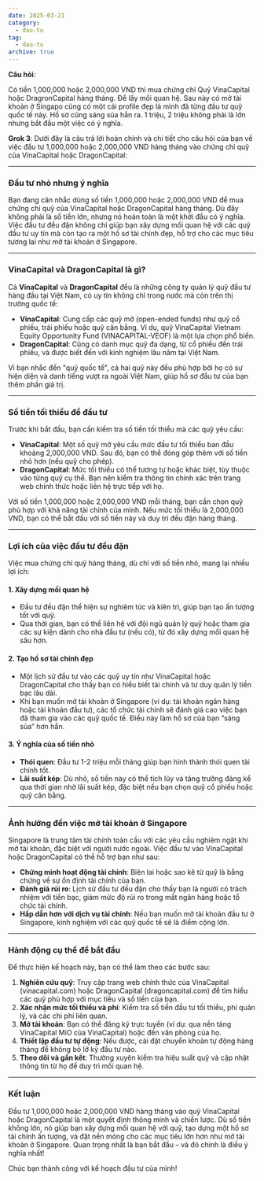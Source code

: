 ```yaml
---
date: 2025-03-21
category:
  - dau-tu
tag:
  - dau-tu
archive: true
---
```


**Câu hỏi**:

Có tiền 1,000,000 hoặc 2,000,000 VND thì mua chứng chỉ Quỹ VinaCapital hoặc DragronCapital hàng tháng. Để lấy mối quan hệ. Sau này có mở tài khoản ở Singapo cũng có một cái profile đẹp là mình đã từng đầu tư quỹ quốc tế này. Hồ sơ cũng sáng sủa hẳn ra. 1 triệu, 2 triệu không phải là lớn nhưng bắt đầu một việc có ý nghĩa.

**Grok 3**:
Dưới đây là câu trả lời hoàn chỉnh và chi tiết cho câu hỏi của bạn về việc đầu tư 1,000,000 hoặc 2,000,000 VND hàng tháng vào chứng chỉ quỹ của VinaCapital hoặc DragonCapital:

---

### Đầu tư nhỏ nhưng ý nghĩa

Bạn đang cân nhắc dùng số tiền 1,000,000 hoặc 2,000,000 VND để mua chứng chỉ quỹ của VinaCapital hoặc DragonCapital hàng tháng. Dù đây không phải là số tiền lớn, nhưng nó hoàn toàn là một khởi đầu có ý nghĩa. Việc đầu tư đều đặn không chỉ giúp bạn xây dựng mối quan hệ với các quỹ đầu tư uy tín mà còn tạo ra một hồ sơ tài chính đẹp, hỗ trợ cho các mục tiêu tương lai như mở tài khoản ở Singapore.

---

### VinaCapital và DragonCapital là gì?

Cả **VinaCapital** và **DragonCapital** đều là những công ty quản lý quỹ đầu tư hàng đầu tại Việt Nam, có uy tín không chỉ trong nước mà còn trên thị trường quốc tế:

- **VinaCapital**: Cung cấp các quỹ mở (open-ended funds) như quỹ cổ phiếu, trái phiếu hoặc quỹ cân bằng. Ví dụ, quỹ VinaCapital Vietnam Equity Opportunity Fund (VINACAPITAL-VEOF) là một lựa chọn phổ biến.
- **DragonCapital**: Cũng có danh mục quỹ đa dạng, từ cổ phiếu đến trái phiếu, và được biết đến với kinh nghiệm lâu năm tại Việt Nam.

Vì bạn nhắc đến "quỹ quốc tế", cả hai quỹ này đều phù hợp bởi họ có sự hiện diện và danh tiếng vượt ra ngoài Việt Nam, giúp hồ sơ đầu tư của bạn thêm phần giá trị.

---

### Số tiền tối thiểu để đầu tư

Trước khi bắt đầu, bạn cần kiểm tra số tiền tối thiểu mà các quỹ yêu cầu:

- **VinaCapital**: Một số quỹ mở yêu cầu mức đầu tư tối thiểu ban đầu khoảng 2,000,000 VND. Sau đó, bạn có thể đóng góp thêm với số tiền nhỏ hơn (nếu quỹ cho phép).
- **DragonCapital**: Mức tối thiểu có thể tương tự hoặc khác biệt, tùy thuộc vào từng quỹ cụ thể. Bạn nên kiểm tra thông tin chính xác trên trang web chính thức hoặc liên hệ trực tiếp với họ.

Với số tiền 1,000,000 hoặc 2,000,000 VND mỗi tháng, bạn cần chọn quỹ phù hợp với khả năng tài chính của mình. Nếu mức tối thiểu là 2,000,000 VND, bạn có thể bắt đầu với số tiền này và duy trì đều đặn hàng tháng.

---

### Lợi ích của việc đầu tư đều đặn

Việc mua chứng chỉ quỹ hàng tháng, dù chỉ với số tiền nhỏ, mang lại nhiều lợi ích:

#### 1. **Xây dựng mối quan hệ**

- Đầu tư đều đặn thể hiện sự nghiêm túc và kiên trì, giúp bạn tạo ấn tượng tốt với quỹ.
- Qua thời gian, bạn có thể liên hệ với đội ngũ quản lý quỹ hoặc tham gia các sự kiện dành cho nhà đầu tư (nếu có), từ đó xây dựng mối quan hệ sâu hơn.

#### 2. **Tạo hồ sơ tài chính đẹp**

- Một lịch sử đầu tư vào các quỹ uy tín như VinaCapital hoặc DragonCapital cho thấy bạn có hiểu biết tài chính và tư duy quản lý tiền bạc lâu dài.
- Khi bạn muốn mở tài khoản ở Singapore (ví dụ: tài khoản ngân hàng hoặc tài khoản đầu tư), các tổ chức tài chính sẽ đánh giá cao việc bạn đã tham gia vào các quỹ quốc tế. Điều này làm hồ sơ của bạn “sáng sủa” hơn hẳn.

#### 3. **Ý nghĩa của số tiền nhỏ**

- **Thói quen**: Đầu tư 1-2 triệu mỗi tháng giúp bạn hình thành thói quen tài chính tốt.
- **Lãi suất kép**: Dù nhỏ, số tiền này có thể tích lũy và tăng trưởng đáng kể qua thời gian nhờ lãi suất kép, đặc biệt nếu bạn chọn quỹ cổ phiếu hoặc quỹ cân bằng.

---

### Ảnh hưởng đến việc mở tài khoản ở Singapore

Singapore là trung tâm tài chính toàn cầu với các yêu cầu nghiêm ngặt khi mở tài khoản, đặc biệt với người nước ngoài. Việc đầu tư vào VinaCapital hoặc DragonCapital có thể hỗ trợ bạn như sau:

- **Chứng minh hoạt động tài chính**: Biên lai hoặc sao kê từ quỹ là bằng chứng về sự ổn định tài chính của bạn.
- **Đánh giá rủi ro**: Lịch sử đầu tư đều đặn cho thấy bạn là người có trách nhiệm với tiền bạc, giảm mức độ rủi ro trong mắt ngân hàng hoặc tổ chức tài chính.
- **Hấp dẫn hơn với dịch vụ tài chính**: Nếu bạn muốn mở tài khoản đầu tư ở Singapore, kinh nghiệm với các quỹ quốc tế sẽ là điểm cộng lớn.

---

### Hành động cụ thể để bắt đầu

Để thực hiện kế hoạch này, bạn có thể làm theo các bước sau:

1. **Nghiên cứu quỹ**: Truy cập trang web chính thức của VinaCapital (vinacapital.com) hoặc DragonCapital (dragoncapital.com) để tìm hiểu các quỹ phù hợp với mục tiêu và số tiền của bạn.
2. **Xác nhận mức tối thiểu và phí**: Kiểm tra số tiền đầu tư tối thiểu, phí quản lý, và các chi phí liên quan.
3. **Mở tài khoản**: Bạn có thể đăng ký trực tuyến (ví dụ: qua nền tảng VinaCapital MiO của VinaCapital) hoặc đến văn phòng của họ.
4. **Thiết lập đầu tư tự động**: Nếu được, cài đặt chuyển khoản tự động hàng tháng để không bỏ lỡ kỳ đầu tư nào.
5. **Theo dõi và gắn kết**: Thường xuyên kiểm tra hiệu suất quỹ và cập nhật thông tin từ họ để duy trì mối quan hệ.

---

### Kết luận

Đầu tư 1,000,000 hoặc 2,000,000 VND hàng tháng vào quỹ VinaCapital hoặc DragonCapital là một quyết định thông minh và chiến lược. Dù số tiền không lớn, nó giúp bạn xây dựng mối quan hệ với quỹ, tạo dựng một hồ sơ tài chính ấn tượng, và đặt nền móng cho các mục tiêu lớn hơn như mở tài khoản ở Singapore. Quan trọng nhất là bạn bắt đầu – và đó chính là điều ý nghĩa nhất!

Chúc bạn thành công với kế hoạch đầu tư của mình!
